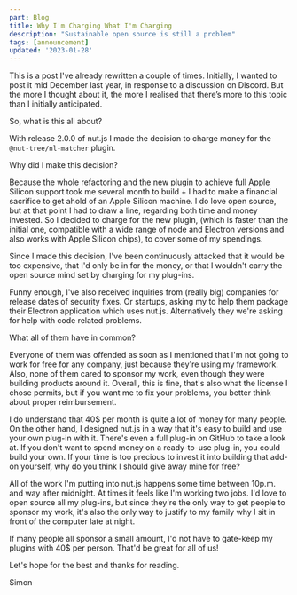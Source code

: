 ```yaml
---
part: Blog
title: Why I'm Charging What I'm Charging
description: "Sustainable open source is still a problem"
tags: [announcement]
updated: '2023-01-28'
---
```


This is a post I've already rewritten a couple of times. Initially, I wanted to post it mid December last year, in response to a discussion on Discord. But the more I thought about it, the more I realised that there’s more to this topic than I initially anticipated.

So, what is this all about?

With release 2.0.0 of nut.js I made the decision to charge money for the `@nut-tree/nl-matcher` plugin.

Why did I make this decision?

Because the whole refactoring and the new plugin to achieve full Apple Silicon support took me several month to build + I had to make a financial sacrifice to get ahold of an Apple Silicon machine. 
I do love open source, but at that point I had to draw a line, regarding both time and money invested. 
So I decided to charge for the new plugin, (which is faster than the initial one, compatible with a wide range of node and Electron versions and also works with Apple Silicon chips), to cover some of my spendings.

Since I made this decision, I've been continuously attacked that it would be too expensive, that I'd only be in for the money, or that I wouldn't carry the open source mind set by charging for my plug-ins.

Funny enough, I've also received inquiries from (really big) companies for release dates of security fixes. 
Or startups, asking my to help them package their Electron application which uses nut.js. 
Alternatively they we're asking for help with code related problems.

What all of them have in common? 

Everyone of them was offended as soon as I mentioned that I'm not going to work for free for any company, just because they're using my framework. 
Also, none of them cared to sponsor my work, even though they were building products around it.
Overall, this is fine, that's also what the license I chose permits, but if you want me to fix your problems, you better think about proper reimbursement.

I do understand that 40$ per month is quite a lot of money for many people. 
On the other hand, I designed nut.js in a way that it's easy to build and use your own plug-in with it. 
There's even a full plug-in on GitHub to take a look at.
If you don't want to spend money on a ready-to-use plug-in, you could build your own. 
If your time is too precious to invest it into building that add-on yourself, why do you think I should give away mine for free?

All of the work I'm putting into nut.js happens some time between 10p.m. and way after midnight. 
At times it feels like I'm working two jobs. 
I'd love to open source all my plug-ins, but since they're the only way to get people to sponsor my work, it's also the only way to justify to my family why I sit in front of the computer late at night.

If many people all sponsor a small amount, I'd not have to gate-keep my plugins with 40$ per person. 
That'd be great for all of us!

Let's hope for the best and thanks for reading.

Simon